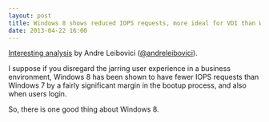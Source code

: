 ```yaml
---
layout: post
title: Windows 8 shows reduced IOPS requests, more ideal for VDI than Windows 7?
date: 2013-04-22 16:00
---
```


[Interesting analysis](http://myvirtualcloud.net/?p=4976) by Andre Leibovici ([@andreleibovici](http://twitter.com/andreleibovici)).

I suppose if you disregard the jarring user experience in a business environment, Windows 8 has been shown to have fewer IOPS requests than Windows 7 by a fairly significant margin in the bootup process, and also when users login.

So, there is one good thing about Windows 8.
